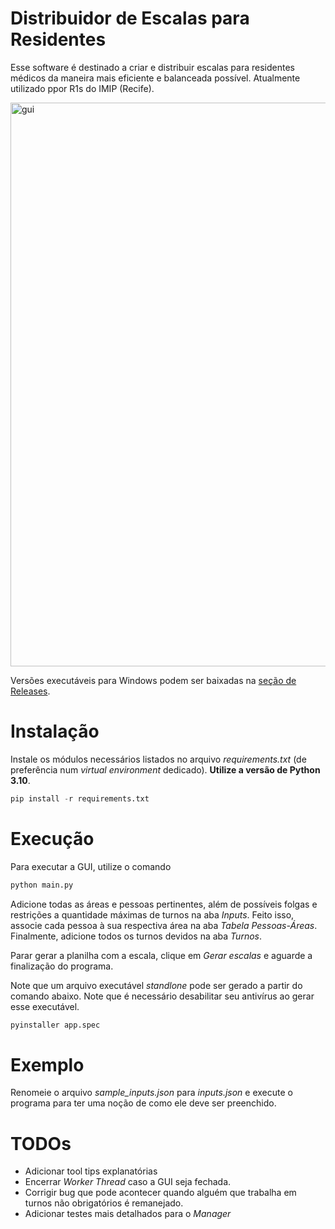 # Distribuidor de Escalas para Residentes
Esse software é destinado a criar e distribuir escalas para residentes médicos da maneira mais eficiente e balanceada possível. Atualmente utilizado ppor R1s do IMIP (Recife). 

<img width="902" alt="gui" src="https://github.com/brenerrr/distribuidor_escalas_residencia/assets/36827826/91dc2123-2f1f-4410-8f79-d0940420192c">

Versões executáveis para Windows podem ser baixadas na [seção de Releases](https://github.com/brenerrr/distribuidor_escalas_residencia/tags). 

# Instalação 

Instale os módulos necessários listados no arquivo _requirements.txt_ (de preferência num _virtual environment_ dedicado). **Utilize a versão de Python 3.10**. 

```python
pip install -r requirements.txt
```

# Execução

Para executar a GUI, utilize o comando 

```python
python main.py
```

Adicione todas as áreas e pessoas pertinentes, além de possíveis folgas e restrições a quantidade máximas de turnos na aba _Inputs_. Feito isso, associe cada pessoa à sua respectiva área na aba _Tabela Pessoas-Áreas_. 
Finalmente, adicione todos os turnos devidos na aba _Turnos_. 

Parar gerar a planilha com a escala, clique em _Gerar escalas_ e aguarde a finalização do programa. 

Note que um arquivo executável _standlone_ pode ser gerado a partir do comando abaixo. Note que é necessário desabilitar seu antivírus ao gerar esse executável. 

```python
pyinstaller app.spec
```

# Exemplo

Renomeie o arquivo _sample_inputs.json_ para _inputs.json_ e execute o programa para ter uma noção de como ele deve ser preenchido. 

# TODOs 

- Adicionar tool tips explanatórias
- Encerrar _Worker Thread_ caso a GUI seja fechada. 
- Corrigir bug que pode acontecer quando alguém que trabalha em turnos não obrigatórios é remanejado.
- Adicionar testes mais detalhados para o _Manager_
